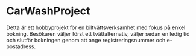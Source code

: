 # CarWashProject

Detta är ett hobbyprojekt för en biltvättsverksamhet med fokus på enkel bokning. Besökaren väljer först ett tvättalternativ, väljer sedan en ledig tid och slutför bokningen genom att ange registreringsnummer och e-postadress.
